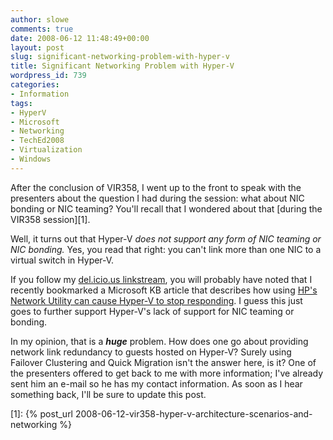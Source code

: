 ```yaml
---
author: slowe
comments: true
date: 2008-06-12 11:48:49+00:00
layout: post
slug: significant-networking-problem-with-hyper-v
title: Significant Networking Problem with Hyper-V
wordpress_id: 739
categories:
- Information
tags:
- HyperV
- Microsoft
- Networking
- TechEd2008
- Virtualization
- Windows
---
```


After the conclusion of VIR358, I went up to the front to speak with the presenters about the question I had during the session: what about NIC bonding or NIC teaming? You'll recall that I wondered about that [during the VIR358 session][1].

Well, it turns out that Hyper-V _does not support any form of NIC teaming or NIC bonding._ Yes, you read that right: you can't link more than one NIC to a virtual switch in Hyper-V.

If you follow my [del.icio.us linkstream](http://del.icio.us/slowe), you will probably have noted that I recently bookmarked a Microsoft KB article that describes how using [HP's Network Utility can cause Hyper-V to stop responding](http://support.microsoft.com/default.aspx/kb/950792). I guess this just goes to further support Hyper-V's lack of support for NIC teaming or bonding.

In my opinion, that is a **_huge_** problem. How does one go about providing network link redundancy to guests hosted on Hyper-V? Surely using Failover Clustering and Quick Migration isn't the answer here, is it? One of the presenters offered to get back to me with more information; I've already sent him an e-mail so he has my contact information. As soon as I hear something back, I'll be sure to update this post.

[1]: {% post_url 2008-06-12-vir358-hyper-v-architecture-scenarios-and-networking %}
